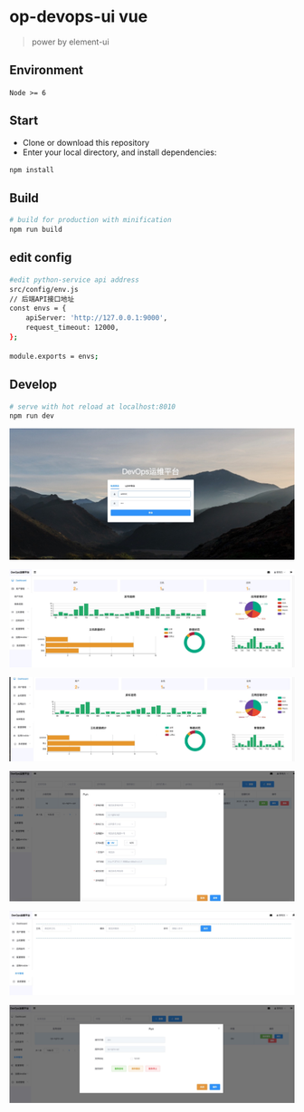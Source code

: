 # op-devops-ui vue

> power by element-ui

## Environment

`Node >= 6`

## Start

 - Clone or download this repository
 - Enter your local directory, and install dependencies:

``` bash
npm install
```


## Build

``` bash
# build for production with minification
npm run build
```
## edit config
``` bash
#edit python-service api address
src/config/env.js
// 后端API接口地址
const envs = {
    apiServer: 'http://127.0.0.1:9000',
    request_timeout: 12000,
};

module.exports = envs;
```
## Develop

``` bash
# serve with hot reload at localhost:8010
npm run dev
```


![登录界面](./src/picture/login_page.jpg)

![菜单管理](./src/picture/menu_page.jpg)

![应用发布](./src/picture/cicd_page.jpg)

![发布功能](./src/picture/jenkins-cicd-01.jpg)

![ansible](./src/picture/ansible_page.jpg)

![实例管理](./src/picture/host.jpg)







